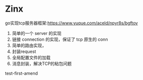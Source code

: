 # Zinx
go实现tcp服务器框架:https://www.yuque.com/aceld/npyr8s/bgftov

1. 简单的一个 server 的实现
2. 链接 connection 的实现，保证了 tcp 原生的 conn
3. 简单的路由实现，
4. 封装request
5. 全局配置文件的加载
6. 消息封装，解决TCP的粘包问题


test-first-amend
